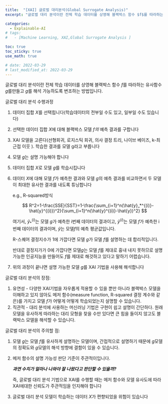 ```yaml
---
title:  "[XAI] 글로벌 대리분석(Global Surrogate Analysis)"
excerpt: "글로벌 대리 분석이란 전체 학습 데이터를 상영해 블랙박스 함수 $f$를 따라하는 유사함수 $g$를만들고 $g$를 해석 가능하도록 변조하는 방법입니다."

categories:
  - Explainable-AI
# tags:
#   - [Machine Learning, XAI,Global Surrogate Analysis ]

toc: true
toc_sticky: true
use_math: true

# date: 2022-03-29
# last_modified_at: 2022-03-29
---
```

<!-- # Global Surrogate -->

글로벌 대리 분석이란 전체 학습 데이터를 상영해 블랙박스 함수 $f$를 따라하는 유사함수 $g$를만들고 $g$를 해석 가능하도록 변조하는 방법입니다.

글로벌 대리 분석 수행과정

1. 데이터 집합 $X$를 선택힙니다(학습데이터의 전부일 수도 있고, 일부일 수도 있습니다)
2. 선택한 데이터 집합 $X$에 대해 블랙박스 모델 $f의$ 예측 결과를 구합니다
3. XAI 모델을 고른다(선형회귀, 로지스틱 회귀, 의사 결정 트리, 나이브 베이즈, k-최근접 이웃 ). 학습한 결과를 모델 g라고 부릅니다
4. 모델 $g$는 설명 가능해야 합니다
5. 데이터 집합 $X$로 모델 $g$를 학습시킵니다
6. 데이터 $X$에 대해 모델 $f$가 예측한 결과와 모델 $g$의 예측 결과를 비교하면서 두 모델이 최대한 유사한 결과를 내도록 튜닝합니다
    
    e.g., R-squared방식
    
    $$
    R^2=1-\frac{SSE}{SST}=1-\frac{\sum_{i=1}^n(\hat{y}_*^{(i)}-\hat{y}^{(i)})^2}{\sum_{i=1}^n(\hat{y}^{(i)}-\hat{y})^2}
    $$
    
    여기서, $\hat{y}_*^{(i)}$는 모델 $g$가 예측한 i번째 데이터의 결과이고, $\hat{y}^{(i)}$는 모델 $f$가 예측한 i 번째 데이터의 결과이며, $\hat{y}$는 모델$f$의 예측 평균값입니다.
    
    R-스퀘어 결정지수가 1에 가깝다면 모델 $g$가 모델 $f$를 설명하는 데 합리적입니다.
    
    반대로 결정지가가 0에 가깝다면 모델$g$는 모델 $f$를 제대로 흉내 내지 못하므로 설명 가능한 인공지능을 만들어도 $f$를 제대로 해것하고 있다고 말하기 어렵습니다.
    
7. 위의 과정이 끝나면 설명 가능한 모델 $g$를 XAI 기법을 사용해 해석합니다

글로벌 대리 분석의 장점:

1. 유연성 - 다양한 XAI기법을 자우롭게 적용할 수 있을 뿐만 아니라 블랙박스 모델을 이해하고 있지 않아도 메저 함수(measure function, R-squared 결정 계수와 같은)를 가지고 모델 $f$가 어떻게 어떻게 학습되었는지 설명할 수 있습니다.
2. 직관적 - 대리 분석에 사용하는 머신러닝 기법은 구현이 쉽고 설명이 간단하다. 원래 모델을 유사하게 따라하는 대리 모형을 찾을 수만 있다면 큰 힘을 들이지 않고도 블랙박스 모델을 해석할 수 있습니다.

글로벌 대리 분석의 주의할 점:

1. 모델 $g$는 모델 $f$를 유사하게 설명하는 모델이며, 간접적으로 설명하기 때문에 $g$모델의 정확도와 $g$모델의 해석 방향에 결함이 있을 수 있습니다.
2. 메저 함수의 설명 가능성 판단 기준이 주관적이입니다.

    ***과연 수치가 얼마나 나와야 잘 나왔다고 판단할 수 있을까?***
    
    즉, 글로벌 대리 분석 기법으로 XAI를 수행할 때는 메저 함수와 모델 유사도에 따라 XAI에대한 신뢰도가 주관적임을 인지해야 합니다
    
3. 글로벌 대리 분석 모델이 학습하는 데이터 $X$가 편향되었을 위험이 있습니다